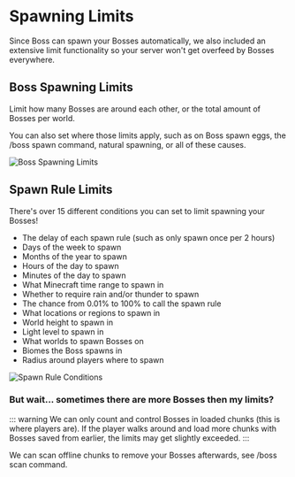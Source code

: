 # Spawning Limits

Since Boss can spawn your Bosses automatically, we also included an extensive limit functionality so your server won't get overfeed by Bosses everywhere.

## Boss Spawning Limits

Limit how many Bosses are around each other, or the total amount of Bosses per world.

You can also set where those limits apply, such as on Boss spawn eggs, the /boss spawn command, natural spawning, or all of these causes.

![Boss Spawning Limits](https://i.imgur.com/GxbJQMS.png) 

## Spawn Rule Limits

There's over 15 different conditions you can set to limit spawning your Bosses!

- The delay of each spawn rule (such as only spawn once per 2 hours)
- Days of the week to spawn
- Months of the year to spawn
- Hours of the day to spawn
- Minutes of the day to spawn
- What Minecraft time range to spawn in
- Whether to require rain and/or thunder to spawn
- The chance from 0.01% to 100% to call the spawn rule
- What locations or regions to spawn in
- World height to spawn in
- Light level to spawn in
- What worlds to spawn Bosses on
- Biomes the Boss spawns in
- Radius around players where to spawn

![Spawn Rule Conditions](https://i.imgur.com/BojTpFI.png)

### But wait... sometimes there are more Bosses then my limits?

::: warning
We can only count and control Bosses in loaded chunks (this is where players are). If the player walks around and load more chunks with Bosses saved from earlier, the limits may get slightly exceeded.
:::

We can scan offline chunks to remove your Bosses afterwards, see /boss scan command.